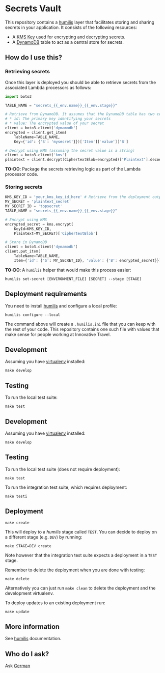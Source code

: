 Secrets Vault
==================

This repository contains a [humilis][humilis] layer that facilitates storing 
and sharing secrets in your application. It consists of the following 
resources:

* A [KMS Key][kms] used for encrypting and decrypting secrets.
* A [DynamoDB][dynamodb] table to act as a central store for secrets.

[humilis]: https://github.com/InnovativeTravel/humilis
[kms]: https://aws.amazon.com/kms/
[dynamodb]: https://aws.amazon.com/dynamodb/


## How do I use this?


### Retrieving secrets 

Once this layer is deployed you should be able to retrieve secrets from the
associated Lambda processors as follows:

```python
import boto3

TABLE_NAME = "secrets_{{_env.name}}_{{_env.stage}}"

# Retrieve from DynamoDB. It assumes that the DynamoDB table has two columns:
# * id: The primary key identifying your secrets
# * value: The encrypted value of your secret
client = boto3.client('dynamodb')
encrypted = client.get_item(
    TableName=TABLE_NAME,
    Key={'id': {'S': 'mysecret'}})['Item']['value']['B']

# Decrypt using KMS (assuming the secret value is a string)
client = boto3.client('kms')
plaintext = client.decrypt(CiphertextBlob=encrypted)['Plaintext'].decode()
```

__TO-DO__: Package the secrets retrieving logic as part of the Lambda processor
code.


### Storing secrets

```python
KMS_KEY_ID = 'your_kms_key_id_here' # Retrieve from the deployment outputs
MY_SECRET = 'plaintext_secret'
MY_SECRET_ID = 'topsecret'
TABLE_NAME = "secrets_{{_env.name}}_{{_env.stage}}"

# Encrypt using KMS
encrypted_secret = kms.encrypt(
    KeyId=KMS_KEY_ID, 
    Plaintext=MY_SECRET)['CiphertextBlob']

# Store in DynamoDB
client = boto3.client('dynamodb')
client.put_item(
    TableName=TABLE_NAME, 
    Item={'id': {'S': MY_SECRET_ID}, 'value': {'B': encrypted_secret}})
```

__TO-DO__: A `humilis` helper that would make this process easier:

```
humilis set-secret [ENVIRONMENT_FILE] [SECRET] --stage [STAGE]
```


## Deployment requirements

You need to install [humilis][humilis] and configure a local profile:

```
humilis configure --local
```

The command above will create a `.humilis.ini` file that you can keep with the
rest of your code. This repository contains one such file with values that make
sense for people working at Innovative Travel.


## Development

Assuming you have [virtualenv][venv] installed:

[venv]: https://virtualenv.readthedocs.org/en/latest/

```
make develop
```


## Testing

To run the local test suite:

```
make test
```


## Development

Assuming you have [virtualenv][virtualenv] installed:

[virtualenv]: https://virtualenv.readthedocs.org/en/latest/

```
make develop
```


## Testing

To run the local test suite (does not require deployment):

```
make test
```

To run the integration test suite, which requires deployment:

```
make testi
```


## Deployment

```
make create 
```

This will deploy to a _humilis_ stage called `TEST`. You can decide
to deploy on a different stage (e.g. `DEV`) by running:

```
make STAGE=DEV create
```

Note however that the integration test suite expects a deployment in a
`TEST` stage.

Remember to delete the deployment when you are done with testing:

```
make delete
```

Alternatively you can just run `make clean` to delete the deployment and the
development virtualenv.

To deploy updates to an existing deployment run:

```
make update
```


## More information

See [humilis][humilis] documentation.


## Who do I ask?

Ask [German](mailto:german@innovativetravel.eu)
